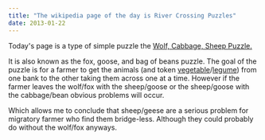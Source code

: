 ```yaml
---
title: "The wikipedia page of the day is River Crossing Puzzles"
date: 2013-01-22
---
```


Today's page is a type of simple puzzle the [Wolf, Cabbage, Sheep
Puzzle.](https://en.wikipedia.org/wiki/Fox,_goose_and_bag_of_beans_puzzle)

It is also known as the fox, goose, and bag of beans puzzle. The goal of the
puzzle is for a farmer to get the animals (and token
[vegetable](https://en.wikipedia.org/wiki/Cabbage)/[legume](https://en.wikipedia.org/wiki/Bean))
from one bank to the other taking them across one at a time.  However if the
farmer leaves the wolf/fox with the sheep/goose or the sheep/goose with the
cabbage/bean obvious problems will occur.

Which allows me to conclude that sheep/geese are a serious problem for
migratory farmer who find them bridge-less. Although they could probably do
without the wolf/fox anyways.
